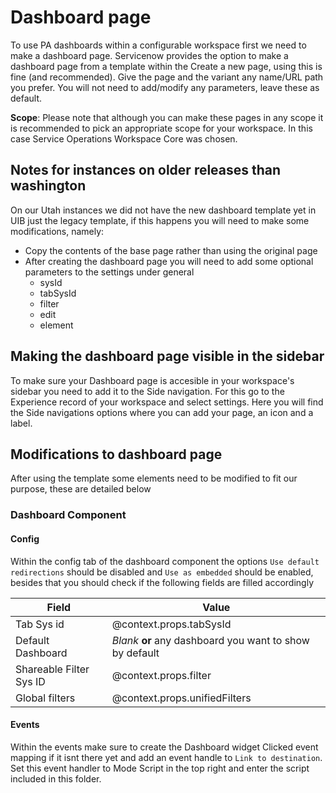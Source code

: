 # Dashboard page

To use PA dashboards within a configurable workspace first we need to make a dashboard page.
Servicenow provides the option to make a dashboard page from a template within the Create a new page, using this is fine (and recommended).
Give the page and the variant any name/URL path you prefer.
You will not need to add/modify any parameters, leave these as default.

**Scope**: Please note that although you can make these pages in any scope it is recommended to pick an appropriate scope for your workspace. In this case Service Operations Workspace Core was chosen.

## Notes for instances on older releases than washington
On our Utah instances we did not have the new dashboard template yet in UIB just the legacy template, if this happens you will need to make some modifications, namely:

- Copy the contents of the base page rather than using the original page
- After creating the dashboard page you will need to add some optional parameters to the settings under general
  - sysId
  - tabSysId
  - filter
  - edit
  - element

## Making the dashboard page visible in the sidebar

To make sure your Dashboard page is accesible in your workspace's sidebar you need to add it to the Side navigation.
For this go to the Experience record of your workspace and select settings.
Here you will find the Side navigations options where you can add your page, an icon and a label.

## Modifications to dashboard page

After using the template some elements need to be modified to fit our purpose, these are detailed below

### Dashboard Component

#### Config

Within the config tab of the dashboard component the options `Use default redirections` should be disabled and `Use as embedded` should be enabled, besides that you should check if the following fields are filled accordingly

| Field                   | Value                                                    |
| ----------------------- | -------------------------------------------------------- |
| Tab Sys id              | @context.props.tabSysId                                  |
| Default Dashboard       | _Blank_ **or** any dashboard you want to show by default |
| Shareable Filter Sys ID | @context.props.filter                                    |
| Global filters          | @context.props.unifiedFilters                            |

#### Events

Within the events make sure to create the Dashboard widget Clicked event mapping if it isnt there yet and add an event handle to `Link to destination`.
Set this event handler to Mode Script in the top right and enter the script included in this folder.
